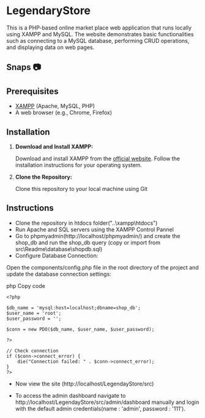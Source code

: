 # LegendaryStore

This is a PHP-based online market place web application that runs locally using XAMPP and MySQL. The website demonstrates basic functionalities such as connecting to a MySQL database, performing CRUD operations, and displaying data on web pages.

## Snaps 📷


## Prerequisites

- [XAMPP](https://www.apachefriends.org/index.html) (Apache, MySQL, PHP)
- A web browser (e.g., Chrome, Firefox)

## Installation

1. **Download and Install XAMPP:**

   Download and install XAMPP from the [official website](https://www.apachefriends.org/index.html). Follow the installation instructions for your operating system.

2. **Clone the Repository:**

   Clone this repository to your local machine using Git
   
## Instructions 

- Clone the repository in htdocs folder("..\xampp\htdocs")
- Run Apache and SQL servers using the XAMPP Control Pannel
- Go to phpmyadmin(http://localhost/phpmyadmin/) and create the shop_db and run the shop_db query (copy or import from src\Readme\database\shopdb.sql)
- Configure Database Connection:

Open the components/config.php file in the root directory of the project and update the database connection settings:

php
Copy code
```
<?php

$db_name = 'mysql:host=localhost;dbname=shop_db';
$user_name = 'root';
$user_password = '';

$conn = new PDO($db_name, $user_name, $user_password);

?>

// Check connection
if ($conn->connect_error) {
    die("Connection failed: " . $conn->connect_error);
}
?>
```
- Now view the site (http://localhost/LegendayStore/src)
  
- To access the admin dashboard navigate to http://localhost/LegendayStore/src/admin/dashboard manually and login with the default admin credentials(name : 'admin', password : '111').

